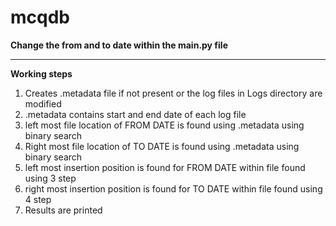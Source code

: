 # mcqdb
<strong>Change the from and to date within the main.py file</strong>
<hr>
<strong>Working steps</strong>
<ol>
  <li> Creates .metadata file if not present or the log files in Logs directory are modified </li>
  <li> .metadata contains start and end date of each log file </li>
  <li> left most file location of FROM DATE is found using .metadata using binary search</li>
  <li> Right most file location of TO DATE is found using .metadata using binary search</li>
  <li> left most insertion position is found for FROM DATE within file found using 3 step</li>
  <li> right most insertion position is found for TO DATE within file found using 4 step</li>
  <li> Results are printed </li>
</ol>
